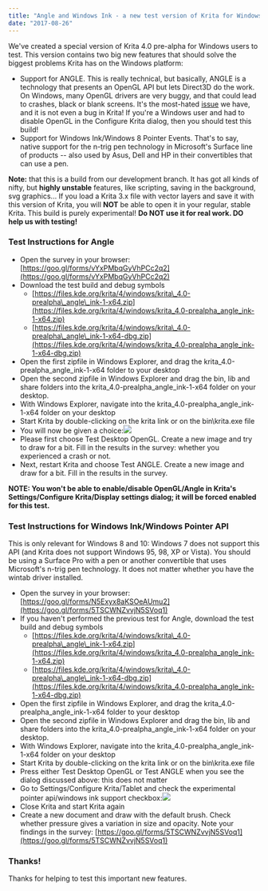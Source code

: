 ```yaml
---
title: "Angle and Windows Ink - a new test version of Krita for Windows"
date: "2017-08-26"
---
```


We've created a special version of Krita 4.0 pre-alpha for Windows users to test. This version contains two big new features that should solve the biggest problems Krita has on the Windows platform:

- Support for ANGLE. This is really technical, but basically, ANGLE is a technology that presents an OpenGL API but lets Direct3D do the work. On Windows, many OpenGL drivers are very buggy, and that could lead to crashes, black or blank screens. It's the most-hated [issue](https://bugs.kde.org/show_bug.cgi?id=360601) we have, and it is not even a bug in Krita! If you're a Windows user and had to disable OpenGL in the Configure Krita dialog, then you should test this build!
- Support for Windows Ink/Windows 8 Pointer Events. That's to say, native support for the n-trig pen technology in Microsoft's Surface line of products -- also used by Asus, Dell and HP in their convertibles that can use a pen.

**Note:** that this is a build from our development branch. It has got all kinds of nifty, but **highly unstable** features, like scripting, saving in the background, svg graphics... If you load a Krita 3.x file with vector layers and save it with this version of Krita, you will **NOT** be able to open it in your regular, stable Krita. This build is purely experimental! **Do NOT use it for real work. DO help us with testing!**

### Test Instructions for Angle

- Open the survey in your browser: [https://goo.gl/forms/vYxPMbqGyVhPCc2q2](https://goo.gl/forms/vYxPMbqGyVhPCc2q2)
- Download the test build and debug symbols
    - [https://files.kde.org/krita/4/windows/krita\_4.0-prealpha\_angle\_ink-1-x64.zip](https://files.kde.org/krita/4/windows/krita_4.0-prealpha_angle_ink-1-x64.zip)
    - [https://files.kde.org/krita/4/windows/krita\_4.0-prealpha\_angle\_ink-1-x64-dbg.zip](https://files.kde.org/krita/4/windows/krita_4.0-prealpha_angle_ink-1-x64-dbg.zip)
- Open the first zipfile in Windows Explorer, and drag the krita\_4.0-prealpha\_angle\_ink-1-x64 folder to your desktop
- Open the second zipfile in Windows Explorer and drag the bin, lib and share folders into the krita\_4.0-prealpha\_angle\_ink-1-x64 folder on your desktop.
- With Windows Explorer, navigate into the krita\_4.0-prealpha\_angle\_ink-1-x64 folder on your desktop
- Start Krita by double-clicking on the krita link or on the bin\\krita.exe file
- You will now be given a choice:[![](../images/angle_question.png)](https://krita.org/wp-content/uploads/2017/08/angle_question.png)
- Please first choose Test Desktop OpenGL. Create a new image and try to draw for a bit. Fill in the results in the survey: whether you experienced a crash or not.
- Next, restart Krita and choose Test ANGLE. Create a new image and draw for a bit. Fill in the results in the survey.

**NOTE: You won't be able to enable/disable OpenGL/Angle in Krita's Settings/Configure Krita/Display settings dialog; it will be forced enabled for this test.**

### Test Instructions for Windows Ink/Windows Pointer API

This is only relevant for Windows 8 and 10: Windows 7 does not support this API (and Krita does not support Windows 95, 98, XP or Vista). You should be using a Surface Pro with a pen or another convertible that uses Microsoft's n-trig pen technology. It does not matter whether you have the wintab driver installed.

- Open the survey in your browser: [https://goo.gl/forms/N5Exyx8aKSOeAUmu2](https://goo.gl/forms/5TSCWNZvvjN5SVoq1)
- If you haven't performed the previous test for Angle, download the test build and debug symbols
    - [https://files.kde.org/krita/4/windows/krita\_4.0-prealpha\_angle\_ink-1-x64.zip](https://files.kde.org/krita/4/windows/krita_4.0-prealpha_angle_ink-1-x64.zip)
    - [https://files.kde.org/krita/4/windows/krita\_4.0-prealpha\_angle\_ink-1-x64-dbg.zip](https://files.kde.org/krita/4/windows/krita_4.0-prealpha_angle_ink-1-x64-dbg.zip)
- Open the first zipfile in Windows Explorer, and drag the krita\_4.0-prealpha\_angle\_ink-1-x64 folder to your desktop
- Open the second zipfile in Windows Explorer and drag the bin, lib and share folders into the krita\_4.0-prealpha\_angle\_ink-1-x64 folder on your desktop.
- With Windows Explorer, navigate into the krita\_4.0-prealpha\_angle\_ink-1-x64 folder on your desktop
- Start Krita by double-clicking on the krita link or on the bin\\krita.exe file
- Press either Test Desktop OpenGL or Test ANGLE when you see the dialog discussed above: this does not matter
- Go to Settings/Configure Krita/Tablet and check the experimental pointer api/windows ink support checkbox:[![](../images/tablet_support.png)](https://krita.org/wp-content/uploads/2017/08/tablet_support.png)
- Close Krita and start Krita again
- Create a new document and draw with the default brush. Check whether pressure gives a variation in size and opacity. Note your findings in the survey: [https://goo.gl/forms/5TSCWNZvvjN5SVoq1](https://goo.gl/forms/5TSCWNZvvjN5SVoq1)

### Thanks!

Thanks for helping to test this important new features.
